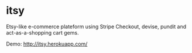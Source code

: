 itsy
====

Etsy-like e-commerce plateform using Stripe Checkout, devise, pundit and act-as-a-shopping cart gems.

Demo: http://itsy.herokuapp.com/
